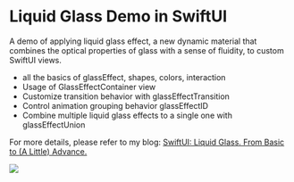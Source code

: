 # Liquid Glass Demo in SwiftUI

A demo of applying liquid glass effect, a new dynamic material that combines the optical properties of glass with a sense of fluidity, 
to custom SwiftUI views.

- all the basics of glassEffect, shapes, colors, interaction
- Usage of GlassEffectContainer view
- Customize transition behavior with glassEffectTransition
- Control animation grouping behavior glassEffectID
- Combine multiple liquid glass effects to a single one with glassEffectUnion

For more details, please refer to my blog: [SwiftUI: Liquid Glass. From Basic to (A Little) Advance.](https://medium.com/@itsuki.enjoy/swiftui-liquid-glass-from-basic-to-a-little-advance-cdef4e4c5b90)


![](./demo.gif)


